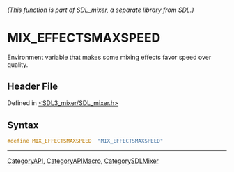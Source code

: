 ###### (This function is part of SDL_mixer, a separate library from SDL.)
# MIX_EFFECTSMAXSPEED

Environment variable that makes some mixing effects favor speed over quality.

## Header File

Defined in [<SDL3_mixer/SDL_mixer.h>](https://github.com/libsdl-org/SDL_mixer/blob/main/include/SDL3_mixer/SDL_mixer.h)

## Syntax

```c
#define MIX_EFFECTSMAXSPEED  "MIX_EFFECTSMAXSPEED"
```

----
[CategoryAPI](CategoryAPI), [CategoryAPIMacro](CategoryAPIMacro), [CategorySDLMixer](CategorySDLMixer)

